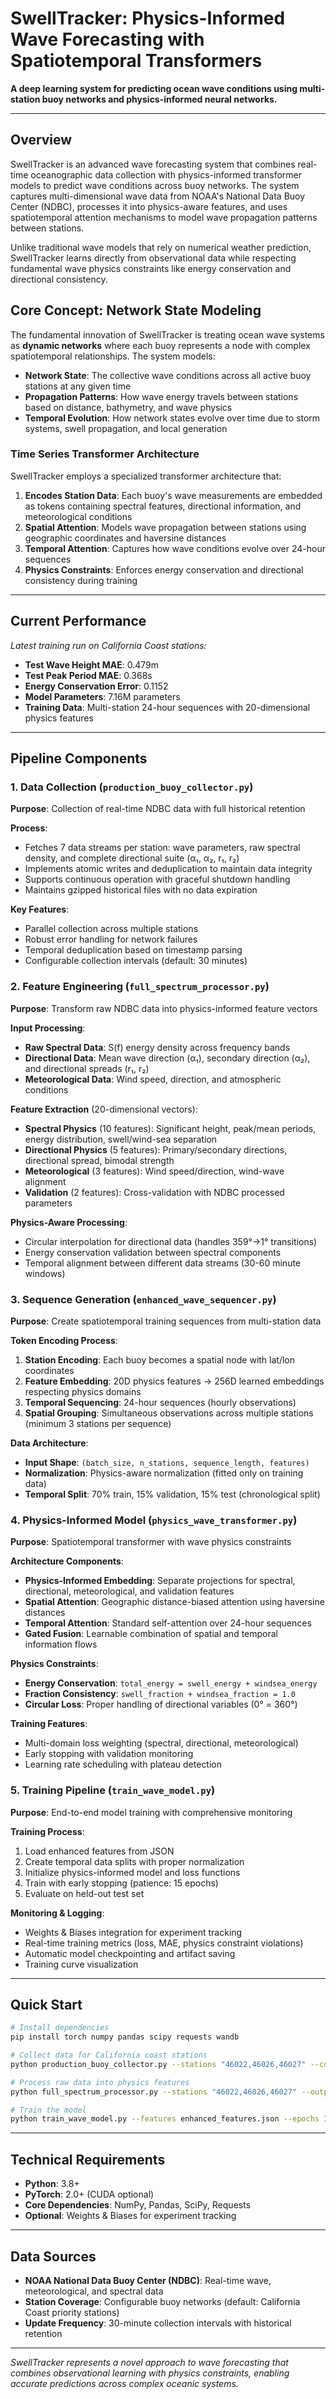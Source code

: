 # SwellTracker: Physics-Informed Wave Forecasting with Spatiotemporal Transformers

**A deep learning system for predicting ocean wave conditions using multi-station buoy networks and physics-informed neural networks.**

---

## Overview

SwellTracker is an advanced wave forecasting system that combines real-time oceanographic data collection with physics-informed transformer models to predict wave conditions across buoy networks. The system captures multi-dimensional wave data from NOAA's National Data Buoy Center (NDBC), processes it into physics-aware features, and uses spatiotemporal attention mechanisms to model wave propagation patterns between stations.

Unlike traditional wave models that rely on numerical weather prediction, SwellTracker learns directly from observational data while respecting fundamental wave physics constraints like energy conservation and directional consistency.

## Core Concept: Network State Modeling

The fundamental innovation of SwellTracker is treating ocean wave systems as **dynamic networks** where each buoy represents a node with complex spatiotemporal relationships. The system models:

- **Network State**: The collective wave conditions across all active buoy stations at any given time
- **Propagation Patterns**: How wave energy travels between stations based on distance, bathymetry, and wave physics
- **Temporal Evolution**: How network states evolve over time due to storm systems, swell propagation, and local generation

### Time Series Transformer Architecture

SwellTracker employs a specialized transformer architecture that:

1. **Encodes Station Data**: Each buoy's wave measurements are embedded as tokens containing spectral features, directional information, and meteorological conditions
2. **Spatial Attention**: Models wave propagation between stations using geographic coordinates and haversine distances
3. **Temporal Attention**: Captures how wave conditions evolve over 24-hour sequences
4. **Physics Constraints**: Enforces energy conservation and directional consistency during training

---

## Current Performance

*Latest training run on California Coast stations:*
- **Test Wave Height MAE**: 0.479m 
- **Test Peak Period MAE**: 0.368s
- **Energy Conservation Error**: 0.1152
- **Model Parameters**: 7.16M parameters
- **Training Data**: Multi-station 24-hour sequences with 20-dimensional physics features

---

## Pipeline Components

### 1. Data Collection (`production_buoy_collector.py`)

**Purpose**: Collection of real-time NDBC data with full historical retention

**Process**:
- Fetches 7 data streams per station: wave parameters, raw spectral density, and complete directional suite (α₁, α₂, r₁, r₂)
- Implements atomic writes and deduplication to maintain data integrity
- Supports continuous operation with graceful shutdown handling
- Maintains gzipped historical files with no data expiration

**Key Features**:
- Parallel collection across multiple stations
- Robust error handling for network failures
- Temporal deduplication based on timestamp parsing
- Configurable collection intervals (default: 30 minutes)

### 2. Feature Engineering (`full_spectrum_processor.py`)

**Purpose**: Transform raw NDBC data into physics-informed feature vectors

**Input Processing**:
- **Raw Spectral Data**: S(f) energy density across frequency bands
- **Directional Data**: Mean wave direction (α₁), secondary direction (α₂), and directional spreads (r₁, r₂)
- **Meteorological Data**: Wind speed, direction, and atmospheric conditions

**Feature Extraction** (20-dimensional vectors):
- **Spectral Physics** (10 features): Significant height, peak/mean periods, energy distribution, swell/wind-sea separation
- **Directional Physics** (5 features): Primary/secondary directions, directional spread, bimodal strength
- **Meteorological** (3 features): Wind speed/direction, wind-wave alignment
- **Validation** (2 features): Cross-validation with NDBC processed parameters

**Physics-Aware Processing**:
- Circular interpolation for directional data (handles 359°→1° transitions)
- Energy conservation validation between spectral components
- Temporal alignment between different data streams (30-60 minute windows)

### 3. Sequence Generation (`enhanced_wave_sequencer.py`)

**Purpose**: Create spatiotemporal training sequences from multi-station data

**Token Encoding Process**:
1. **Station Encoding**: Each buoy becomes a spatial node with lat/lon coordinates
2. **Feature Embedding**: 20D physics features → 256D learned embeddings respecting physics domains
3. **Temporal Sequencing**: 24-hour sequences (hourly observations) 
4. **Spatial Grouping**: Simultaneous observations across multiple stations (minimum 3 stations per sequence)

**Data Architecture**:
- **Input Shape**: `(batch_size, n_stations, sequence_length, features)`
- **Normalization**: Physics-aware normalization (fitted only on training data)
- **Temporal Split**: 70% train, 15% validation, 15% test (chronological split)

### 4. Physics-Informed Model (`physics_wave_transformer.py`)

**Purpose**: Spatiotemporal transformer with wave physics constraints

**Architecture Components**:

- **Physics-Informed Embedding**: Separate projections for spectral, directional, meteorological, and validation features
- **Spatial Attention**: Geographic distance-biased attention using haversine distances
- **Temporal Attention**: Standard self-attention over 24-hour sequences  
- **Gated Fusion**: Learnable combination of spatial and temporal information flows

**Physics Constraints**:
- **Energy Conservation**: `total_energy = swell_energy + windsea_energy`
- **Fraction Consistency**: `swell_fraction + windsea_fraction = 1.0`
- **Circular Loss**: Proper handling of directional variables (0° = 360°)

**Training Features**:
- Multi-domain loss weighting (spectral, directional, meteorological)
- Early stopping with validation monitoring
- Learning rate scheduling with plateau detection

### 5. Training Pipeline (`train_wave_model.py`)

**Purpose**: End-to-end model training with comprehensive monitoring

**Training Process**:
1. Load enhanced features from JSON
2. Create temporal data splits with proper normalization
3. Initialize physics-informed model and loss functions
4. Train with early stopping (patience: 15 epochs)
5. Evaluate on held-out test set

**Monitoring & Logging**:
- Weights & Biases integration for experiment tracking
- Real-time training metrics (loss, MAE, physics constraint violations)
- Automatic model checkpointing and artifact saving
- Training curve visualization

---

## Quick Start

```bash
# Install dependencies
pip install torch numpy pandas scipy requests wandb

# Collect data for California coast stations
python production_buoy_collector.py --stations "46022,46026,46027" --continuous

# Process raw data into physics features  
python full_spectrum_processor.py --stations "46022,46026,46027" --output enhanced_features.json

# Train the model
python train_wave_model.py --features enhanced_features.json --epochs 100
```

---

## Technical Requirements

- **Python**: 3.8+
- **PyTorch**: 2.0+ (CUDA optional)
- **Core Dependencies**: NumPy, Pandas, SciPy, Requests
- **Optional**: Weights & Biases for experiment tracking

---

## Data Sources

- **NOAA National Data Buoy Center (NDBC)**: Real-time wave, meteorological, and spectral data
- **Station Coverage**: Configurable buoy networks (default: California Coast priority stations)
- **Update Frequency**: 30-minute collection intervals with historical retention

---

*SwellTracker represents a novel approach to wave forecasting that combines observational learning with physics constraints, enabling accurate predictions across complex oceanic systems.*
